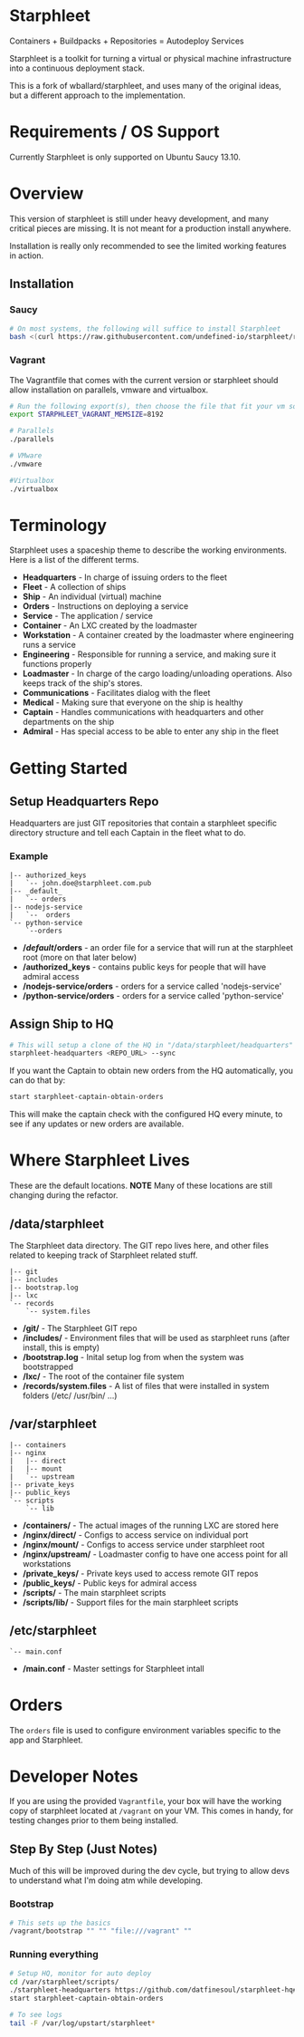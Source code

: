 <h1>Starphleet</h1><div class="jumbotron"> Containers + Buildpacks + Repositories = Autodeploy Services</div>

Starphleet is a toolkit for turning a virtual or physical machine infrastructure into a continuous deployment stack.

This is a fork of wballard/starphleet, and uses many of the original ideas, but a different approach to the implementation.

Requirements / OS Support
=========================

Currently Starphleet is only supported on Ubuntu Saucy 13.10.

Overview
========

This version of starphleet is still under heavy development, and many critical pieces are missing. It is not meant for a production install anywhere.

Installation is really only recommended to see the limited working features in action.

Installation
------------

### Saucy

```bash
# On most systems, the following will suffice to install Starphleet
bash <(curl https://raw.githubusercontent.com/undefined-io/starphleet/reset/bootstrap)
```

### Vagrant

The Vagrantfile that comes with the current version or starphleet should allow installation on parallels, vmware and virtualbox.

```bash
# Run the following export(s), then choose the file that fit your vm software
export STARPHLEET_VAGRANT_MEMSIZE=8192

# Parallels
./parallels

# VMware
./vmware

#Virtualbox
./virtualbox
```

Terminology
===========

Starphleet uses a spaceship theme to describe the working environments. Here is a list of the different terms.

- **Headquarters** - In charge of issuing orders to the fleet
- **Fleet** - A collection of ships
- **Ship** - An individual (virtual) machine
- **Orders** - Instructions on deploying a service
- **Service** - The application / service
- **Container** - An LXC created by the loadmaster
- **Workstation** - A container created by the loadmaster where engineering runs a service
- **Engineering** - Responsible for running a service, and making sure it functions properly
- **Loadmaster** - In charge of the cargo loading/unloading operations. Also keeps track of the ship's stores.
- **Communications** - Facilitates dialog with the fleet
- **Medical** - Making sure that everyone on the ship is healthy
- **Captain** - Handles communications with headquarters and other departments on the ship
- **Admiral** - Has special access to be able to enter any ship in the fleet

Getting Started
===============

Setup Headquarters Repo
-----------------------

Headquarters are just GIT repositories that contain a starphleet specific directory structure and tell each Captain in the fleet what to do.

### Example

```
|-- authorized_keys
|   `-- john.doe@starphleet.com.pub
|-- _default_
|   `-- orders
|-- nodejs-service
|   `--  orders
`-- python-service
    `--orders
```

- **/*default*/orders** - an order file for a service that will run at the starphleet root (more on that later below)
- **/authorized_keys** - contains public keys for people that will have admiral access
- **/nodejs-service/orders** - orders for a service called 'nodejs-service'
- **/python-service/orders** - orders for a service called 'python-service'

Assign Ship to HQ
-----------------

```bash
# This will setup a clone of the HQ in "/data/starphleet/headquarters" (default path)
starphleet-headquarters <REPO_URL> --sync
```

If you want the Captain to obtain new orders from the HQ automatically, you can do that by:

```bash
start starphleet-captain-obtain-orders
```

This will make the captain check with the configured HQ every minute, to see if any updates or new orders are available.

Where Starphleet Lives
======================

These are the default locations. **NOTE** Many of these locations are still changing during the refactor.

/data/starphleet
----------------

The Starphleet data directory. The GIT repo lives here, and other files related to keeping track of Starphleet related stuff.

```
|-- git
|-- includes
|-- bootstrap.log
|-- lxc
`-- records
    `-- system.files
```

- **/git/** - The Starphleet GIT repo
- **/includes/** - Environment files that will be used as starphleet runs (after install, this is empty)
- **/bootstrap.log** - Inital setup log from when the system was bootstrapped
- **/lxc/** - The root of the container file system
- **/records/system.files** - A list of files that were installed in system folders (/etc/ /usr/bin/ ...)

/var/starphleet
---------------

```
|-- containers
|-- nginx
|   |-- direct
|   |-- mount
|   `-- upstream
|-- private_keys
|-- public_keys
`-- scripts
    `-- lib
```

- **/containers/** - The actual images of the running LXC are stored here
- **/nginx/direct/** - Configs to access service on individual port
- **/nginx/mount/** - Configs to access service under starphleet root
- **/nginx/upstream/** - Loadmaster config to have one access point for all workstations
- **/private_keys/** - Private keys used to access remote GIT repos
- **/public_keys/** - Public keys for admiral access
- **/scripts/** - The main starphleet scripts
- **/scripts/lib/** - Support files for the main starphleet scripts

/etc/starphleet
---------------

```
`-- main.conf
```

- **/main.conf** - Master settings for Starphleet intall

Orders
======

The `orders` file is used to configure environment variables specific to the app and Starphleet.

Developer Notes
===============

If you are using the provided `Vagrantfile`, your box will have the working copy of starphleet located at `/vagrant` on your VM. This comes in handy, for testing changes prior to them being installed.

Step By Step (Just Notes)
-------------------------

Much of this will be improved during the dev cycle, but trying to allow devs to understand what I'm doing atm while developing.

### Bootstrap

```bash
# This sets up the basics
/vagrant/bootstrap "" "" "file:///vagrant" ""
```

### Running everything

```bash
# Setup HQ, monitor for auto deploy
cd /var/starphleet/scripts/
./starphleet-headquarters https://github.com/datfinesoul/starphleet-hq#master
start starphleet-captain-obtain-orders

# To see logs
tail -F /var/log/upstart/starphleet*
```
